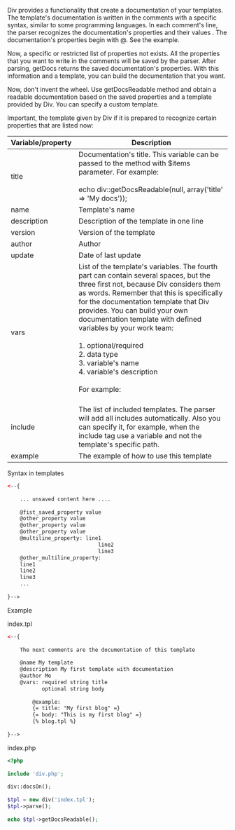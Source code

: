 Div provides a functionality that create a documentation of your templates. The template's documentation is written in the comments with a specific syntax, similar to some programming languages. In each comment's line, the parser recognizes the documentation's properties and their values . The documentation's properties begin with @. See the example.

Now, a specific or restricted list of properties not exists. All the properties that you want to write in the comments will be saved by the parser. After parsing, getDocs returns the saved documentation's properties. With this information and a template, you can build the documentation that you want.

Now, don't invent the wheel. Use getDocsReadable method and obtain a readable documentation based on the saved properties and a template provided by Div. You can specify a custom template.

Important, the template given by Div if it is prepared to recognize certain properties that are listed now:

|Variable/property|Description|
|---|---|
|title|Documentation's title. This variable can be passed to the method with $items parameter. For example:<br><br>echo div::getDocsReadable(null, array('title' => 'My docs'));|
|name|Template's name|
|description|Description of the template in one line|
|version|Version of the template|
|author|Author|
|update|Date of last update|
|vars|List of the template's variables. The fourth part can contain several spaces, but the three first not, because Div considers them as words. Remember that this is specifically for the documentation template that Div provides. You can build your own documentation template with defined variables by your work team:<br><br>1. optional/required<br>2. data type<br>3. variable's name<br>4. variable's description<br><br>For example:<br><br><!--{  <br>...<br>@vars required string title Blog's title <br>      optional string body Blog's body<br>...			<br>}-->|
|include|The list of included templates. The parser will add all includes automatically. Also you can specify it, for example, when the include tag use a variable and not the template's specific path.|
|example|The example of how to use this template|

Syntax in templates

```html
<--{ 
	
	... unsaved content here ....
	
	@fist_saved_property value
	@other_property value
	@other_property value
	@other_property value
	@multiline_property: line1
		                     line2
		                     line3
	@other_multiline_property: 
	line1
	line2
	line3	
	...
		
}-->
```

Example

index.tpl

```html
<--{ 
	
	The next comments are the documentation of this template
	
	@name My template
	@description My first template with documentation
	@author Me 
	@vars: required string title
	       optional string body 
		
		@example:
		{= title: "My first blog" =}
		{= body: "This is my first blog" =}
		{% blog.tpl %}
		
}-->
```

index.php

```php
<?php
	
include 'div.php';
	
div::docsOn();
	
$tpl = new div('index.tpl');
$tpl->parse();
	
echo $tpl->getDocsReadable();
```
